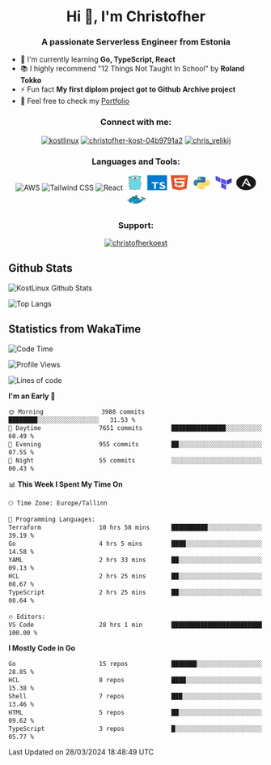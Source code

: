 <h1 align="center">Hi 👋, I'm Christofher</h1>
<h3 align="center">A passionate Serverless Engineer from Estonia</h3>

* :book: I'm currently learning **Go, TypeScript, React**
* :books: I highly recommend "12 Things Not Taught In School" by **Roland Tokko**
* ⚡ Fun fact **My first diplom project got to Github Archive project**
* :briefcase: Feel free to check my [Portfolio](https://kostlinux.github.io/Portfolio)

<h3 align="center">Connect with me:</h3>
<p align="center">
<a href="https://codepen.io/kostlinux" target="blank"><img align="center" src="https://raw.githubusercontent.com/rahuldkjain/github-profile-readme-generator/master/src/images/icons/Social/codepen.svg" alt="kostlinux" height="30" width="40" /></a>
<a href="https://linkedin.com/in/christofher-kost-04b9791a2" target="blank"><img align="center" src="https://raw.githubusercontent.com/rahuldkjain/github-profile-readme-generator/master/src/images/icons/Social/linked-in-alt.svg" alt="christofher-kost-04b9791a2" height="30" width="40" /></a>
<a href="https://instagram.com/chris_velikij" target="blank"><img align="center" src="https://raw.githubusercontent.com/rahuldkjain/github-profile-readme-generator/master/src/images/icons/Social/instagram.svg" alt="chris_velikij" height="30" width="40" /></a>

<h3 align="center">Languages and Tools:</h3>
<p align="center">
    <img src="https://cdn.jsdelivr.net/gh/devicons/devicon@latest/icons/amazonwebservices/amazonwebservices-original-wordmark.svg" alt="AWS" height="30" width="40" />
    <img src="https://cdn.jsdelivr.net/gh/devicons/devicon@latest/icons/tailwindcss/tailwindcss-original.svg" alt="Tailwind CSS" height="30" width="40" />
    <img src="https://cdn.jsdelivr.net/gh/devicons/devicon@latest/icons/react/react-original.svg" alt="React" height="30" width="40" />
    <img src="https://raw.githubusercontent.com/devicons/devicon/master/icons/go/go-original.svg" alt="Go" height="30" width="40" />
    <img src="https://raw.githubusercontent.com/devicons/devicon/master/icons/typescript/typescript-original.svg" alt="TypeScript" height="30" width="40" />
    <img src="https://raw.githubusercontent.com/devicons/devicon/master/icons/html5/html5-original.svg" alt="HTML" height="30" width="40" />
    <img src="https://raw.githubusercontent.com/devicons/devicon/master/icons/python/python-original.svg" alt="Python" height="30" width="40" />
    <img src="https://raw.githubusercontent.com/devicons/devicon/master/icons/terraform/terraform-original.svg" alt="Terraform" height="30" width="40" />
    <img src="https://raw.githubusercontent.com/devicons/devicon/master/icons/ansible/ansible-original.svg" alt="Ansible" height="30" width="40" />
    <img src="https://raw.githubusercontent.com/devicons/devicon/master/icons/docker/docker-original.svg" alt="Docker" height="30" width="40" />
</p>

<h3 align="center">Support:</h3>

<p align="center">
  <a href="https://www.buymeacoffee.com/christofherkoest">
    <img src="https://cdn.buymeacoffee.com/buttons/v2/default-yellow.png" height="50" width="210" alt="christofherkoest" />
  </a>
</p>

## Github Stats

![KostLinux Github Stats](https://github-readme-stats.vercel.app/api?username=KostLinux&show_icons=true&theme=dark)

![Top Langs](https://github-readme-stats.vercel.app/api/top-langs/?username=KostLinux&layout=compact&theme=dark)

## Statistics from WakaTime

<!--START_SECTION:waka-->
![Code Time](http://img.shields.io/badge/Code%20Time-326%20hrs%2018%20mins-blue)

![Profile Views](http://img.shields.io/badge/Profile%20Views-2-blue)

![Lines of code](https://img.shields.io/badge/From%20Hello%20World%20I%27ve%20Written-2.0%20million%20lines%20of%20code-blue)

**I'm an Early 🐤** 

```text
🌞 Morning                3988 commits        ████████░░░░░░░░░░░░░░░░░   31.53 % 
🌆 Daytime                7651 commits        ███████████████░░░░░░░░░░   60.49 % 
🌃 Evening                955 commits         ██░░░░░░░░░░░░░░░░░░░░░░░   07.55 % 
🌙 Night                  55 commits          ░░░░░░░░░░░░░░░░░░░░░░░░░   00.43 % 
```


📊 **This Week I Spent My Time On** 

```text
🕑︎ Time Zone: Europe/Tallinn

💬 Programming Languages: 
Terraform                10 hrs 58 mins      ██████████░░░░░░░░░░░░░░░   39.19 % 
Go                       4 hrs 5 mins        ████░░░░░░░░░░░░░░░░░░░░░   14.58 % 
YAML                     2 hrs 33 mins       ██░░░░░░░░░░░░░░░░░░░░░░░   09.13 % 
HCL                      2 hrs 25 mins       ██░░░░░░░░░░░░░░░░░░░░░░░   08.67 % 
TypeScript               2 hrs 25 mins       ██░░░░░░░░░░░░░░░░░░░░░░░   08.64 % 

🔥 Editors: 
VS Code                  28 hrs 1 min        █████████████████████████   100.00 % 
```

**I Mostly Code in Go** 

```text
Go                       15 repos            ███████░░░░░░░░░░░░░░░░░░   28.85 % 
HCL                      8 repos             ████░░░░░░░░░░░░░░░░░░░░░   15.38 % 
Shell                    7 repos             ███░░░░░░░░░░░░░░░░░░░░░░   13.46 % 
HTML                     5 repos             ██░░░░░░░░░░░░░░░░░░░░░░░   09.62 % 
TypeScript               3 repos             █░░░░░░░░░░░░░░░░░░░░░░░░   05.77 % 
```




 Last Updated on 28/03/2024 18:48:49 UTC
<!--END_SECTION:waka-->
